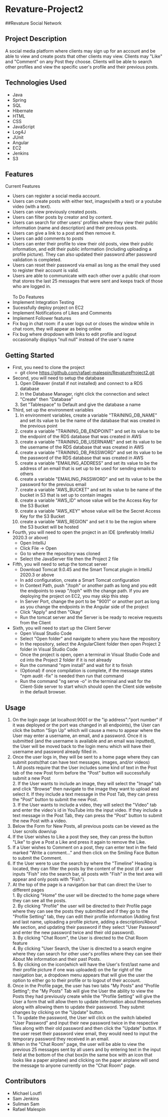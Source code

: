 # Revature-Project2
##Revature Social Network


## Project Description
A social media platform where clients may sign up for an account and be able to view and create posts that other clients may view. Clients may "Like" and "Comment" on any Post they choose.  Clients will be able to search other profiles and view the specific user's profile and their previous posts.
## Technologies Used
- Java
- Spring
- SQL
- Hibernate
- HTML
- CSS
- JavaScript
- Log4J
- JUnit
- Angular
- EC2
- Jenkins
- S3
## Features
Current Features
- Users can register a social media account.
- Users can create posts with either text, images(with a text) or a youtube video (with a text).
- Users can view previously created posts.
- Users can filter posts by creator and by content.
- Users can search for other users' profiles where they view their public information (name and description) and their previous posts.
- Users can give a link to a post and then remove it.
- Users can add comments to posts
- Users can enter their profile to view their old posts, view their public information, and edit their public information (including uploading a profile picture). They can also updated their password after password validation is completed.
- Users can reset their password via email as long as the email they used to register their account is valid.
- Users are able to communicate with each other over a public chat room that stores the last 25 messages that were sent and keeps track of those who are logged in.  
  <br />To Do Features
- Implement Integration Testing
- Sucessfully deploy project on EC2
- Implement Notifications of Likes and Comments
- Implement Follower features
- Fix bug in chat room: if a user logs out or closes the window while in chat room, they will appear as being online
- Fix bug where dropdown with links to edit profile and logout occasionally displays "null null" instead of the user's name

## Getting Started
- First, you need to clone the project
    - git clone https://github.com/rafael-malespin/RevatureProject2.git
- Second, you will need to setup the database
    1. Open DBeaver (install if not installed) and connect to a RDS database
    2. In the Database Manager, right click the connection and select "Create" then "Database"
    3. Set "Tablespace" to Default and give the database a name
- Third, set up the environment variables
    1. In environment variables, create a variable "TRAINING_DB_NAME" and set its value to be the name of the database that was created in the previous point
    2. create a variable "TRAINING_DB_ENDPOINT" and set its value to be the endpoint of the RDS database that was created in AWS
    3. create a variable "TRAINING_DB_USERNAME" and set its value to be the username of the RDS database that was created in AWS
    4. create a variable "TRAINING_DB_PASSWORD" and set its value to be the password of the RDS database that was created in AWS
    5. create a variable "EMAILING_ADDRESS" and set its value to be the address of an email that is set up to be used for sending emails to others
    6. create a variable "EMAILING_PASSWORD" and set its value to be the password for the previous email
    7. create a variable "AWS_BUCKET" and set its value to be name of the bucket in S3 that is set up to contain images
    8. create a variable "AWS_ID" whose value will be the Access Key for the S3 Bucket
    9. create a variable "AWS_KEY" whose value will be the Secret Access Key for the S3 Bucket
    10. create a variable "AWS_REGION" and set it to be the region where the S3 bucket will be hosted
- Fourth, you will need to open the project in an IDE (preferably IntelliJ 2020.3 or above)
    - Open IntelliJ
    - Click File -> Open
    - Go to where the repository was cloned
    - Select the JavaServer file then the Project 2 file
- Fifth, you will need to setup the tomcat server
    - Download Tomcat 9.0.45 and the Smart Tomcat plugin in IntelliJ 2020.3 or above
    - In add configuration, create a Smart Tomcat configuration
    - In Context Path, push "/toph" or another path as long and you edit the endpoints to swap "/toph" with the change path.  If you are deploying the project on EC2, you may skip this step
    - In Server Port, change the port to be "9001" or another port as long as you change the endpoints in the Angular side of the project
    - Click "Apply" and then "Okay"
    - Run the tomcat server and the Server is be ready to receive requests from the Client
- Sixth, you will need to start up the Client Server
    - Open Visual Studio Code
    - Select "Open folder" and navigate to where you have the repository
    - In the repository, select the AngularClient folder then open Project 2 folder in Visual Studio Code
    - Once the project is open, open a terminal in Visual Studio Code and cd into the Project 2 folder if it is not already
    - Run the command "npm install" and wait for it to finish
    - (Optional) if once compilation is complete, if the message states "npm audit -fix" is needed then run that command
    - Run the command "ng serve -o" in the terminal and wait for the Client-Side server to start which should open the Client side website in the default browser.

## Usage
1. On the login page (at localhost:9001 or the "ip address":"port number" if it was deployed or the port was changed in all endpoints), the User can click the button "Sign Up" which will cause a menu to appear where the User may enter a username, an email, and a password. Once it is submitted (and the username is available and an email was inputted), the User will be moved back to the login menu which will have their username and password already filled in.
2. Once the user logs in, they will be sent to a home page where they can submit posts(that can have text messages, images, and/or videos)
   <br />1. All posts require that the User includes some kind of text in the Post tab of the new Post form before the "Post" button will successfully submit a new Post
   <br />2. If the User wants to include an image, they will select the "Image" tab and click "Browse" then navigate to the image they want to upload and select it. If they include a text message in the Post Tab, they can press the "Post" button to submit the new Post.
   <br />3. If the User wants to include a video, they will select the "Video" tab and enter the video's id in YouTube into the input video. If they include a text message in the Post Tab, they can press the "Post" button to submit the new Post with a video.
3. Below the Form for New Posts, all previous posts can be viewed as the User scrolls down/up
4. If the User wishes to Like a post they see, they can press the button "Like" to give a Post a Like and press it again to remove the Like.
5. If a User wishes to Comment on a post, they can enter text in the field marked "Write a comment..." and then click on the Smiling Face Button to submit the Comment.
6. If the User were to use the search by where the "Timeline" Heading is located, they can filter the posts by the content of the post (if a user inputs "Fish" into the search bar, all posts with "Fish" in the text area will appear and only posts with "Fish").
7. At the top of the page is a navigation bar that can direct the User to different pages
   <br />1. By clicking "Home" the user will be directed to the home page where they can see all the posts.
   <br />2. By clicking "Profile" the user will be directed to their Profile page where they can see the posts they submitted and if they go to the "Profile Setting" tab, they can edit their profile information (Adding first and last name, uploading a profile picture, adding a description/About Me section, and updating their password if they select "User Password" and enter the new password twice and their old password).
   <br />3. By clicking "Chat Room", the User is directed to the Chat Room feature
   <br />4. By clicking "User Search, the User is directed to a search engine where they can search for other user's profiles where they can see their About Me information and their past Posts.
   <br />5. By clicking on the icon(which will have the User's first/last name and their profile picture if one was uploaded) on the far right of the navigation bar, a dropdown menu appears that will give the user the option to either go to their profile or to logout of their account.
8. Once in the Profile page, the user has two tabs "My Posts" and "Profile Setting"; the "My Posts" Tab will give the User the ability to view the Posts they had previously create while the "Profile Setting" will give the User a form that will allow them to update information about themselves along with allowing them to update their password. They submit changes by clicking on the "Update" button.
   <br /> 1. To update the password, the User will click on the switch labeled "User Password" and input their new password twice in the respective files along with their old password and then click the "Update" button. If the user reset their password view email, they would need to input the temporary password they received in an email.
10. When in the "Chat Room" page, the user will be able to view the previous 25 messages sent by all users and by entering text in the input field at the bottom of the chat box(in the same box with an icon that looks like a paper airplane) and clicking on the paper airplane will send the message to anyone currently on the "Chat Room" page.


## Contributors
- Michael Loutfi
- Sam Jenkins
- Suliman Sam
- Rafael Malespin

